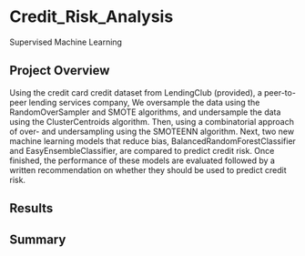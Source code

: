 # Credit_Risk_Analysis
Supervised Machine Learning

## Project Overview
Using the credit card credit dataset from LendingClub (provided), a peer-to-peer lending services company, We oversample the data using the RandomOverSampler and SMOTE algorithms, and undersample the data using the ClusterCentroids algorithm. Then, using a combinatorial approach of over- and undersampling using the SMOTEENN algorithm. Next, two new machine learning models that reduce bias, BalancedRandomForestClassifier and EasyEnsembleClassifier, are compared to predict credit risk. Once finished, the performance of these models are evaluated followed by a written recommendation on whether they should be used to predict credit risk.



## Results




## Summary
